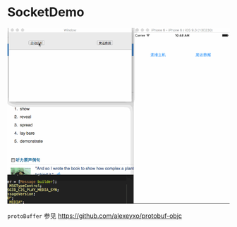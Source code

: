 # SocketDemo

![Alt text](https://github.com/action456789/SocketDemo/blob/master/demonstrate.gif)

`protoBuffer` 参见 https://github.com/alexeyxo/protobuf-objc
